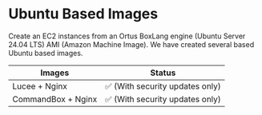 # Ubuntu Based Images

Create an EC2 instances from an Ortus BoxLang engine \(Ubuntu Server 24.04 LTS\) AMI \(Amazon Machine Image\).  We have created several based Ubuntu based images.

| Images                        | Status                                          |
| ----------------------------- | ----------------------------------------------- |
| Lucee + Nginx                 | :white_check_mark: (With security updates only) |
| CommandBox + Nginx            | :white_check_mark: (With security updates only) |